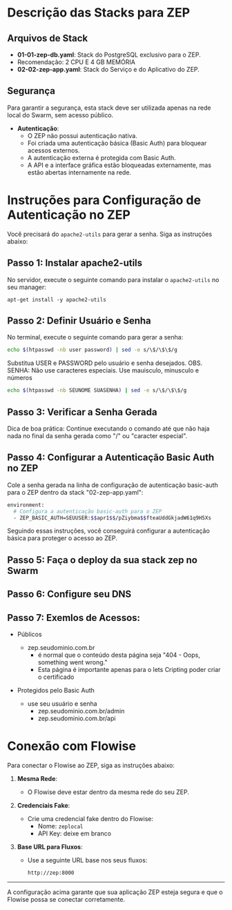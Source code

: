 # Descrição das Stacks para ZEP

## Arquivos de Stack

- **01-01-zep-db.yaml**: Stack do PostgreSQL exclusivo para o ZEP.
- Recomendação: 2 CPU E 4 GB MEMÓRIA
- **02-02-zep-app.yaml**: Stack do Serviço e do Aplicativo do ZEP.

## Segurança

Para garantir a segurança, esta stack deve ser utilizada apenas na rede local do Swarm, sem acesso público.

- **Autenticação**:
  - O ZEP não possui autenticação nativa.
  - Foi criada uma autenticação básica (Basic Auth) para bloquear acessos externos.
  - A autenticação externa é protegida com Basic Auth.
  - A API e a interface gráfica estão bloqueadas externamente, mas estão abertas internamente na rede.


# Instruções para Configuração de Autenticação no ZEP

Você precisará do `apache2-utils` para gerar a senha. Siga as instruções abaixo:

## Passo 1: Instalar apache2-utils

No servidor, execute o seguinte comando para instalar o `apache2-utils` no seu manager:

```bashdddddddddd
apt-get install -y apache2-utils
``` 

## Passo 2: Definir Usuário e Senha
No terminal, execute o seguinte comando para gerar a senha:
```bash
echo $(htpasswd -nb user password) | sed -e s/\$/\$\$/g
```
Substitua USER e PASSWORD pelo usuário e senha desejados.
OBS. SENHA: Não use caracteres especiais. Use mauisculo, minusculo e números
```bash
echo $(htpasswd -nb SEUNOME SUASENHA) | sed -e s/\$/\$\$/g
``` 
## Passo 3: Verificar a Senha Gerada
Dica de boa prática: Continue executando o comando até que não haja nada no final da senha gerada como "/" ou "caracter especial".

## Passo 4: Configurar a Autenticação Basic Auth no ZEP
Cole a senha gerada na linha de configuração de autenticação basic-auth para o ZEP dentro da stack "02-zep-app.yaml":

```bash
environment:
  # Configura a autenticação basic-auth para o ZEP
  - ZEP_BASIC_AUTH=SEUUSER:$$apr1$$/pZiybma$$fteaUddGkjadW61q9H5Xs
```

Seguindo essas instruções, você conseguirá configurar a autenticação básica para proteger o acesso ao ZEP.

## Passo 5: Faça o deploy da sua stack zep no Swarm
## Passo 6: Configure seu DNS
## Passo 7: Exemlos de Acessos: 
- Públicos
  - zep.seudominio.com.br 
    - é normal que o conteúdo desta página seja "404 - Oops, something went wrong."
    - Esta página é importante apenas para o lets Cripting poder criar o certificado 

- Protegidos pelo Basic Auth 
  - use seu usuário e senha
    - zep.seudominio.com.br/admin
    - zep.seudominio.com.br/api




# Conexão com Flowise

Para conectar o Flowise ao ZEP, siga as instruções abaixo:

1. **Mesma Rede**:
   - O Flowise deve estar dentro da mesma rede do seu ZEP.

2. **Credenciais Fake**:
   - Crie uma credencial fake dentro do Flowise:
     - Nome: `zeplocal`
     - API Key: deixe em branco

3. **Base URL para Fluxos**:
   - Use a seguinte URL base nos seus fluxos:
     ```
     http://zep:8000
     ```

---

A configuração acima garante que sua aplicação ZEP esteja segura e que o Flowise possa se conectar corretamente.
